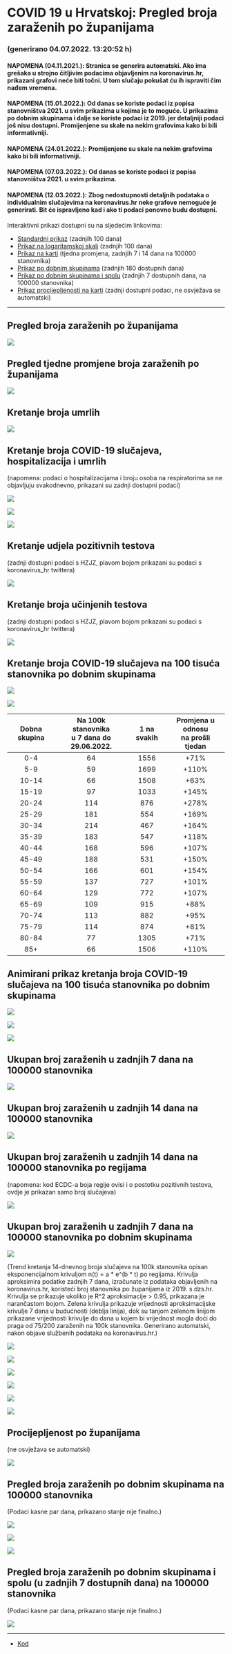 # COVID 19 u Hrvatskoj: Pregled broja zaraženih po županijama

### (generirano 04.07.2022. 13:20:52 h)

#### NAPOMENA (04.11.2021.): Stranica se generira automatski. Ako ima grešaka u strojno čitljivim podacima objavljenim na koronavirus.hr, prikazani grafovi neće biti točni. U tom slučaju pokušat ću ih ispraviti čim nađem vremena.

#### NAPOMENA (15.01.2022.): Od danas se koriste podaci iz popisa stanovništva 2021. u svim prikazima u kojima je to moguće. U prikazima po dobnim skupinama i dalje se koriste podaci iz 2019. jer detaljniji podaci još nisu dostupni. Promijenjene su skale na nekim grafovima kako bi bili informativniji.

#### NAPOMENA (24.01.2022.): Promijenjene su skale na nekim grafovima kako bi bili informativniji.

#### NAPOMENA (07.03.2022.): Od danas se koriste podaci iz popisa stanovništva 2021. u svim prikazima.

#### NAPOMENA (12.03.2022.): Zbog nedostupnosti detaljnih podataka o individualnim slučajevima na koronavirus.hr neke grafove nemoguće je generirati. Bit će ispravljeno kad i ako ti podaci ponovno budu dostupni.

Interaktivni prikazi dostupni su na sljedećim linkovima:

- [Standardni prikaz](html/index.html) (zadnjih 100 dana)
- [Prikaz na logaritamskoj skali](html/index_log.html) (zadnjih 100 dana)
- [Prikaz na karti](html/index_map.html) (tjedna promjena, zadnjih 7 i 14 dana na 100000 stanovnika)
- [Prikaz po dobnim skupinama](html/index_per_age.html) (zadnjih 180 dostupnih dana)
- [Prikaz po dobnim skupinama i spolu](html/index_pyramid.html) (zadnjih 7 dostupnih dana, na 100000 stanovnika)
- [Prikaz procijepljenosti na karti](html/index_vaccination.html) (zadnji dostupni podaci, ne osvježava se automatski)

-----

## Pregled broja zaraženih po županijama

![](img/2022_07_03_line_plots.png)

## Pregled tjedne promjene broja zaraženih po županijama

![](img/2022_07_03_map.png)

## Kretanje broja umrlih

![](img/2022_07_03_deaths_shaded.png)

## Kretanje broja COVID-19 slučajeva, hospitalizacija i umrlih

(napomena: podaci o hospitalizacijama i broju osoba na respiratorima se ne objavljuju svakodnevno, prikazani su zadnji dostupni podaci)

![](img/2022_07_03_cases_hospitalisations_deaths.png)

![](img/2022_07_03_cases_hospitalisations_deaths_log.png)

![](img/2022_07_03_cases_hospitalisations_deaths_log_age.png)

## Kretanje udjela pozitivnih testova

(zadnji dostupni podaci s HZJZ, plavom bojom prikazani su podaci s koronavirus_hr twittera)

![](img/2022_07_03_percentage_positive_tests.png)

## Kretanje broja učinjenih testova

(zadnji dostupni podaci s HZJZ, plavom bojom prikazani su podaci s koronavirus_hr twittera)

![](img/2022_07_03_num_tests.png)

## Kretanje broja COVID-19 slučajeva na 100 tisuća stanovnika po dobnim skupinama

![](img/2022_07_03_cases_per_age_group_lines.png)

![](img/2022_07_03_cases_per_age_group_lines_log.png)

| Dobna skupina | Na 100k stanovnika<br>u 7 dana do 29.06.2022. | 1 na svakih | Promjena u odnosu<br>na prošli tjedan |
| :-----------: | :----------------: | :---------: | :--------------------------------: |
| 0-4 | 64 | 1556 | +71% |
| 5-9 | 59 | 1699 | +110% |
| 10-14 | 66 | 1508 | +63% |
| 15-19 | 97 | 1033 | +145% |
| 20-24 | 114 | 876 | +278% |
| 25-29 | 181 | 554 | +169% |
| 30-34 | 214 | 467 | +164% |
| 35-39 | 183 | 547 | +118% |
| 40-44 | 168 | 596 | +107% |
| 45-49 | 188 | 531 | +150% |
| 50-54 | 166 | 601 | +154% |
| 55-59 | 137 | 727 | +101% |
| 60-64 | 129 | 772 | +107% |
| 65-69 | 109 | 915 | +88% |
| 70-74 | 113 | 882 | +95% |
| 75-79 | 114 | 874 | +81% |
| 80-84 | 77 | 1305 | +71% |
| 85+ | 66 | 1506 | +110% |
## Animirani prikaz kretanja broja COVID-19 slučajeva na 100 tisuća stanovnika po dobnim skupinama

![](img/2022_07_03anim_aug_1200.gif)

![](img/anim_cases_2022_07_03_vs_2020.gif)

![](img/2022_07_03all_counties_dots.png)

## Ukupan broj zaraženih u zadnjih 7 dana na 100000 stanovnika

![](img/2022_07_03_map_7_day_per_100k.png)

## Ukupan broj zaraženih u zadnjih 14 dana na 100000 stanovnika

![](img/2022_07_03_map_14_day_per_100k.png)

## Ukupan broj zaraženih u zadnjih 14 dana na 100000 stanovnika po regijama

(napomena: kod ECDC-a boja regije ovisi i o postotku pozitivnih testova, ovdje je prikazan samo broj slučajeva)

![](img/2022_07_03_map_14_day_per_100k_region.png)

## Ukupan broj zaraženih u zadnjih 7 dana na 100000 stanovnika po dobnim skupinama

![](img/2022_07_03_map_7_day_per_100k_age_groups.png)

(Trend kretanja 14-dnevnog broja slučajeva na 100k stanovnika opisan eksponencijalnom krivuljom n(t) = a * e^(b * t) po regijama. Krivulja aproksimira podatke zadnjih 7 dana, izračunate iz podataka objavljenih na koronavirus.hr, koristeći broj stanovnika po županijama iz 2019. s dzs.hr. Krivulja se prikazuje ukoliko je R^2 aproksimacije > 0.95, prikazana je narančastom bojom. Zelena krivulja prikazuje vrijednosti aproksimacijske krivulje 7 dana u budućnosti (deblja linija), dok su tanjom zelenom linijom prikazane vrijednosti krivulje do dana u kojem bi vrijednost mogla doći do praga od 75/200 zaraženih na 100k stanovnika. Generirano automatski, nakon objave službenih podataka na koronavirus.hr.)

![](img/2022_07_03_current_Jadranska_Hrvatska.png)

![](img/2022_07_03_current_Panonska_Hrvatska.png)

![](img/2022_07_03_current_Grad_Zagreb.png)

![](img/2022_07_03_current_Sjeverna_Hrvatska.png)

![](img/2022_07_03_current_Republika_Hrvatska.png)

![](img/2022_07_03_cases_hospitalisations_deaths_Republika_Hrvatska.png)

## Procijepljenost po županijama

(ne osvježava se automatski)

![](img/2022_07_03_vaccination.png)

## Pregled broja zaraženih po dobnim skupinama na 100000 stanovnika

(Podaci kasne par dana, prikazano stanje nije finalno.)

![](img/2022_07_03_per_age_group.png)

![](img/2022_07_03_per_age_group_all_0.png)

![](img/2022_07_03_per_age_group_all_1.png)

## Pregled broja zaraženih po dobnim skupinama i spolu (u zadnjih 7 dostupnih dana) na 100000 stanovnika

(Podaci kasne par dana, prikazano stanje nije finalno.)

![](img/2022_07_03_pyramid.png)

-----

- [Kod](https://github.com/ppalasek/covid_plots_croatia)

